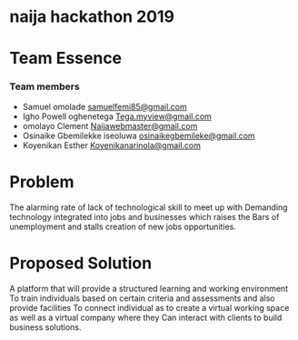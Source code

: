 # naija hackathon 2019
# Team Essence
### Team members
- Samuel omolade
samuelfemi85@gmail.com
- Igho  Powell oghenetega 
Tega.myview@gmail.com
- omolayo Clement
Naijawebmaster@gmail.com
- Osinaike Gbemilekke iseoluwa
osinaikegbemileke@gmail.com
- Koyenikan Esther
Koyenikanarinola@gmail.com
# Problem
The alarming rate of lack of technological skill to meet up with 
Demanding technology integrated into jobs and businesses which raises the 
Bars of unemployment and stalls creation of new jobs opportunities.
# Proposed Solution
A platform that will provide a structured learning and working environment 
To train individuals based on certain criteria and assessments and also provide facilities 
To connect individual as to create a virtual working space as well as a virtual company where they 
Can interact with clients to build business solutions. 
